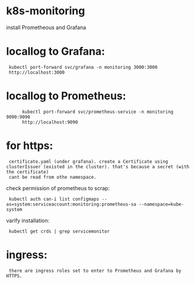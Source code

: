 # k8s-monitoring
install Prometheous and Grafana




# locallog to Grafana:

     kubectl port-forward svc/grafana -n monitoring 3000:3000
     http://localhost:3000

 # locallog to Prometheus:

          kubectl port-forward svc/prometheus-service -n monitoring 9090:9090
          http://localhost:9090


# for https:
     certificate.yaml (under grafana). create a Certificate using clusterIssuer (existed in the cluster). that's because a secret (with the certificate) 
     cant be read from othe namespace.

check permission of prometheus to scrap:

     kubectl auth can-i list configmaps --as=system:serviceaccount:monitoring:prometheus-sa --namespace=kube-system

varify installation:

     kubectl get crds | grep servicemonitor

# ingress:
     there are ingress roles set to enter to Prometheus and Grafana by HTTPS.
